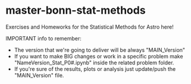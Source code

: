 ﻿# master-bonn-stat-methods

Exercises and Homeworks for the Statistical Methods for Astro here!

IMPORTANT info to remember:
- The version that we're going to deliver will be always "MAIN_Version"
- If you want to make BIG changes or work in a specific problem make "NameVersion_Stat_P0#.ipynb" inside the related problem folder.
- If you're sure of the results, plots or analysis just update/push the "MAIN_Version" file.
